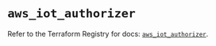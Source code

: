 # `aws_iot_authorizer`

Refer to the Terraform Registry for docs: [`aws_iot_authorizer`](https://registry.terraform.io/providers/hashicorp/aws/6.3.0/docs/resources/iot_authorizer).
